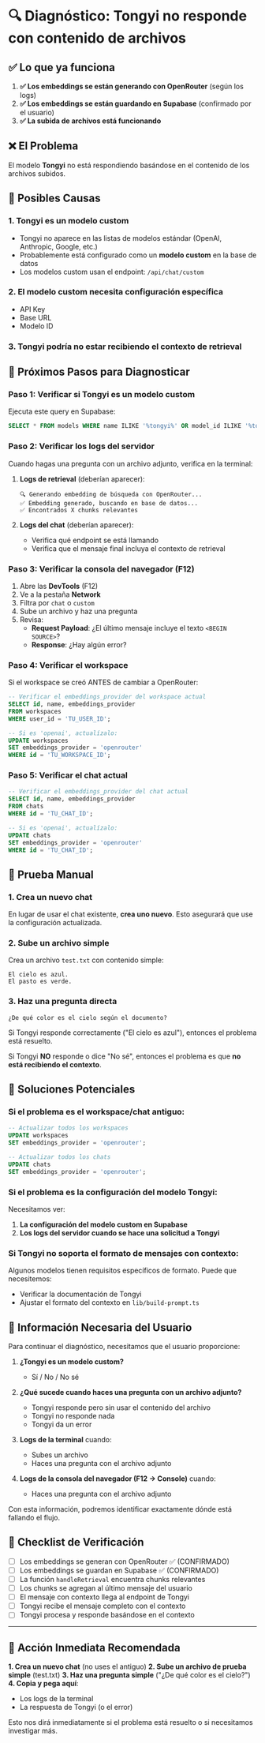 # 🔍 Diagnóstico: Tongyi no responde con contenido de archivos

## ✅ Lo que ya funciona

1. **✅ Los embeddings se están generando con OpenRouter** (según los logs)
2. **✅ Los embeddings se están guardando en Supabase** (confirmado por el usuario)
3. **✅ La subida de archivos está funcionando**

## ❌ El Problema

El modelo **Tongyi** no está respondiendo basándose en el contenido de los archivos subidos.

## 🧐 Posibles Causas

### 1. Tongyi es un modelo custom
- Tongyi no aparece en las listas de modelos estándar (OpenAI, Anthropic, Google, etc.)
- Probablemente está configurado como un **modelo custom** en la base de datos
- Los modelos custom usan el endpoint: `/api/chat/custom`

### 2. El modelo custom necesita configuración específica
- API Key
- Base URL
- Modelo ID

### 3. Tongyi podría no estar recibiendo el contexto de retrieval

## 🔬 Próximos Pasos para Diagnosticar

### Paso 1: Verificar si Tongyi es un modelo custom

Ejecuta este query en Supabase:

```sql
SELECT * FROM models WHERE name ILIKE '%tongyi%' OR model_id ILIKE '%tongyi%';
```

### Paso 2: Verificar los logs del servidor

Cuando hagas una pregunta con un archivo adjunto, verifica en la terminal:

1. **Logs de retrieval** (deberían aparecer):
   ```
   🔍 Generando embedding de búsqueda con OpenRouter...
   ✅ Embedding generado, buscando en base de datos...
   ✅ Encontrados X chunks relevantes
   ```

2. **Logs del chat** (deberían aparecer):
   - Verifica qué endpoint se está llamando
   - Verifica que el mensaje final incluya el contexto de retrieval

### Paso 3: Verificar la consola del navegador (F12)

1. Abre las **DevTools** (F12)
2. Ve a la pestaña **Network**
3. Filtra por `chat` o `custom`
4. Sube un archivo y haz una pregunta
5. Revisa:
   - **Request Payload**: ¿El último mensaje incluye el texto `<BEGIN SOURCE>`?
   - **Response**: ¿Hay algún error?

### Paso 4: Verificar el workspace

Si el workspace se creó ANTES de cambiar a OpenRouter:

```sql
-- Verificar el embeddings_provider del workspace actual
SELECT id, name, embeddings_provider 
FROM workspaces 
WHERE user_id = 'TU_USER_ID';

-- Si es 'openai', actualízalo:
UPDATE workspaces 
SET embeddings_provider = 'openrouter' 
WHERE id = 'TU_WORKSPACE_ID';
```

### Paso 5: Verificar el chat actual

```sql
-- Verificar el embeddings_provider del chat actual
SELECT id, name, embeddings_provider 
FROM chats 
WHERE id = 'TU_CHAT_ID';

-- Si es 'openai', actualízalo:
UPDATE chats 
SET embeddings_provider = 'openrouter' 
WHERE id = 'TU_CHAT_ID';
```

## 🧪 Prueba Manual

### 1. Crea un nuevo chat

En lugar de usar el chat existente, **crea uno nuevo**. Esto asegurará que use la configuración actualizada.

### 2. Sube un archivo simple

Crea un archivo `test.txt` con contenido simple:

```
El cielo es azul.
El pasto es verde.
```

### 3. Haz una pregunta directa

```
¿De qué color es el cielo según el documento?
```

Si Tongyi responde correctamente ("El cielo es azul"), entonces el problema está resuelto.

Si Tongyi **NO** responde o dice "No sé", entonces el problema es que **no está recibiendo el contexto**.

## 🔧 Soluciones Potenciales

### Si el problema es el workspace/chat antiguo:

```sql
-- Actualizar todos los workspaces
UPDATE workspaces 
SET embeddings_provider = 'openrouter';

-- Actualizar todos los chats
UPDATE chats 
SET embeddings_provider = 'openrouter';
```

### Si el problema es la configuración del modelo Tongyi:

Necesitamos ver:
1. **La configuración del modelo custom en Supabase**
2. **Los logs del servidor cuando se hace una solicitud a Tongyi**

### Si Tongyi no soporta el formato de mensajes con contexto:

Algunos modelos tienen requisitos específicos de formato. Puede que necesitemos:
- Verificar la documentación de Tongyi
- Ajustar el formato del contexto en `lib/build-prompt.ts`

## 📝 Información Necesaria del Usuario

Para continuar el diagnóstico, necesitamos que el usuario proporcione:

1. **¿Tongyi es un modelo custom?**
   - Sí / No / No sé

2. **¿Qué sucede cuando haces una pregunta con un archivo adjunto?**
   - Tongyi responde pero sin usar el contenido del archivo
   - Tongyi no responde nada
   - Tongyi da un error

3. **Logs de la terminal** cuando:
   - Subes un archivo
   - Haces una pregunta con el archivo adjunto

4. **Logs de la consola del navegador (F12 → Console)** cuando:
   - Haces una pregunta con el archivo adjunto

Con esta información, podremos identificar exactamente dónde está fallando el flujo.

## 🎯 Checklist de Verificación

- [ ] Los embeddings se generan con OpenRouter ✅ (CONFIRMADO)
- [ ] Los embeddings se guardan en Supabase ✅ (CONFIRMADO)
- [ ] La función `handleRetrieval` encuentra chunks relevantes
- [ ] Los chunks se agregan al último mensaje del usuario
- [ ] El mensaje con contexto llega al endpoint de Tongyi
- [ ] Tongyi recibe el mensaje completo con el contexto
- [ ] Tongyi procesa y responde basándose en el contexto

---

## 🚀 Acción Inmediata Recomendada

**1. Crea un nuevo chat** (no uses el antiguo)
**2. Sube un archivo de prueba simple** (test.txt)
**3. Haz una pregunta simple** ("¿De qué color es el cielo?")
**4. Copia y pega aquí**:
   - Los logs de la terminal
   - La respuesta de Tongyi (o el error)

Esto nos dirá inmediatamente si el problema está resuelto o si necesitamos investigar más.















